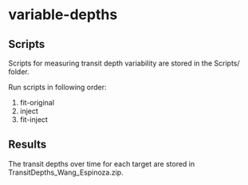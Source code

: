 # variable-depths

## Scripts
Scripts for measuring transit depth variability are stored in the Scripts/ folder.

Run scripts in following order: 
1. fit-original
2. inject
3. fit-inject

## Results

The transit depths over time for each target are stored in TransitDepths_Wang_Espinoza.zip.
